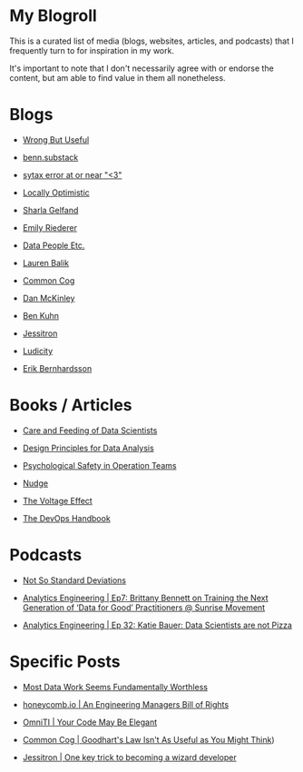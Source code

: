 # My Blogroll

This is a curated list of media (blogs, websites, articles, and podcasts) that I frequently turn to for inspiration in my work.

It's important to note that I don't necessarily agree with or endorse the content, but am able to find value in them all nonetheless.

# Blogs

- [Wrong But Useful](https://wrongbutuseful.substack.com/)

- [benn.substack](https://benn.substack.com/)

- [sytax error at or near "<3"](https://compilerqueen.substack.com/)

- [Locally Optimistic](https://locallyoptimistic.com/)

- [Sharla Gelfand](https://sharla.party/)

- [Emily Riederer](https://emilyriederer.netlify.app/)

- [Data People Etc.](https://stkbailey.substack.com/)

- [Lauren Balik](https://medium.com/@laurengreerbalik)

- [Common Cog](https://commoncog.com/start-here/)

- [Dan McKinley](https://mcfunley.com/writing)

- [Ben Kuhn](https://www.benkuhn.net/)

- [Jessitron](https://jessitron.com/blog/)

- [Ludicity](https://ludic.mataroa.blog/)

- [Erik Bernhardsson](https://erikbern.com/)

# Books / Articles

- [Care and Feeding of Data Scientists](https://oreilly-ds-report.s3.amazonaws.com/Care_and_Feeding_of_Data_Scientists.pdf)

- [Design Principles for Data Analysis](https://www.tandfonline.com/doi/full/10.1080/10618600.2022.2104290)

- [Psychological Safety in Operation Teams](https://www.usenix.org/system/files/login/articles/login_winter17_09_looney.pdf)

- [Nudge](https://www.amazon.com/Nudge-Improving-Decisions-Health-Happiness/dp/014311526X)

- [The Voltage Effect](https://www.amazon.com/The-Voltage-Effect/dp/0593443527)

- [The DevOps Handbook](https://itrevolution.com/product/the-devops-handbook-second-edition/)

# Podcasts

- [Not So Standard Deviations](https://nssdeviations.com/)

- [Analytics Engineering | Ep7: Brittany Bennett on Training the Next Generation of ‘Data for Good’ Practitioners @ Sunrise Movement](https://roundup.getdbt.com/p/brittany-bennett-sunrise-movement)

- [Analytics Engineering | Ep 32: Katie Bauer: Data Scientists are not Pizza](https://roundup.getdbt.com/p/ep-32-katie-bauer-data-scientists)

# Specific Posts

- [Most Data Work Seems Fundamentally Worthless](https://ludic.mataroa.blog/blog/most-data-work-seems-fundamentally-worthless/)

- [honeycomb.io | An Engineering Managers Bill of Rights](https://www.honeycomb.io/blog/an-engineering-managers-bill-of-rights-and-responsibilities)

- [OmniTI | Your Code May Be Elegant](https://omniti.com/seeds/your-code-may-be-elegant.html)

- [Common Cog | Goodhart's Law Isn't As Useful as You Might Think](https://commoncog.com/goodharts-law-not-useful/))

- [Jessitron | One key trick to becoming a wizard developer](https://jessitron.com/2021/02/27/one-key-trick-to-becoming-a-wizard-developer/)
